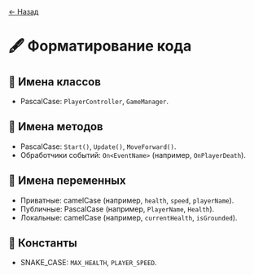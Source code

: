 ﻿[← Назад](index.md)
# 🖋️ Форматирование кода

## 📌 Имена классов
- PascalCase: `PlayerController`, `GameManager`.

## 📌 Имена методов
- PascalCase: `Start()`, `Update()`, `MoveForward()`.
- Обработчики событий: `On<EventName>` (например, `OnPlayerDeath`).

## 📌 Имена переменных
- Приватные: camelCase (например, `health`, `speed`, `playerName`).
- Публичные: PascalCase (например, `PlayerName`, `Health`).
- Локальные: camelCase (например, `currentHealth`, `isGrounded`).

## 📌 Константы
- SNAKE_CASE: `MAX_HEALTH`, `PLAYER_SPEED`.
